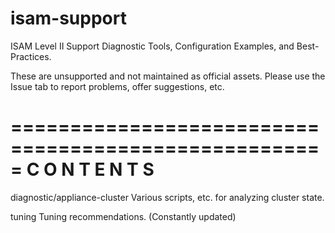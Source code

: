 # isam-support
ISAM Level II Support Diagnostic Tools, Configuration Examples, and Best-Practices.

These are unsupported and not maintained as official assets.
Please use the Issue tab to report problems, offer suggestions, etc.



=====================================================
C O N T E N T S
=====================================================
diagnostic/appliance-cluster
     Various scripts, etc. for analyzing cluster state.


tuning
     Tuning recommendations. (Constantly updated)
    


